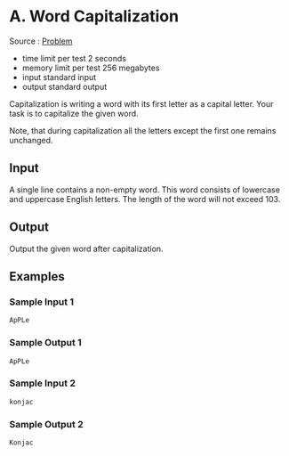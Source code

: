 # A. Word Capitalization

Source : [Problem](https://codeforces.com/problemset/problem/281/A)

-   time limit per test 2 seconds
-   memory limit per test 256 megabytes
-   input standard input
-   output standard output

Capitalization is writing a word with its first letter as a capital letter. Your task is to capitalize the given word.

Note, that during capitalization all the letters except the first one remains unchanged.

## Input

A single line contains a non-empty word. This word consists of lowercase and uppercase English letters. The length of the word will not exceed 103.

## Output

Output the given word after capitalization.

## Examples

### Sample Input 1

    ApPLe

### Sample Output 1

    ApPLe

### Sample Input 2

    konjac

### Sample Output 2

    Konjac
